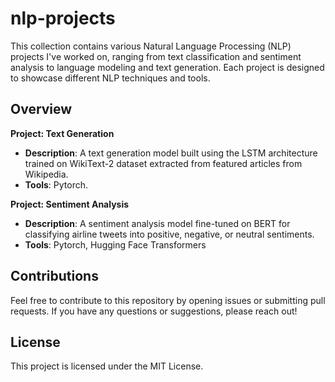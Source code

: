 # nlp-projects
This collection contains various Natural Language Processing (NLP) projects I've worked on, ranging from text classification and sentiment analysis to language modeling and text generation. Each project is designed to showcase different NLP techniques and tools.

## Overview
**Project: Text Generation**
- **Description**: A text generation model built using the LSTM architecture trained on WikiText-2 dataset extracted from featured articles from Wikipedia.
- **Tools**: Pytorch.

**Project: Sentiment Analysis**
- **Description**: A sentiment analysis model fine-tuned on BERT for classifying airline tweets into positive, negative, or neutral sentiments.
- **Tools**: Pytorch, Hugging Face Transformers

## Contributions
Feel free to contribute to this repository by opening issues or submitting pull requests. If you have any questions or suggestions, please reach out!

## License
This project is licensed under the MIT License.
